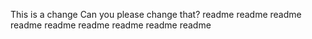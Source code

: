 This is a change
Can you please change that?
readme
readme
readme
readme
readme
readme
readme
readme
readme
